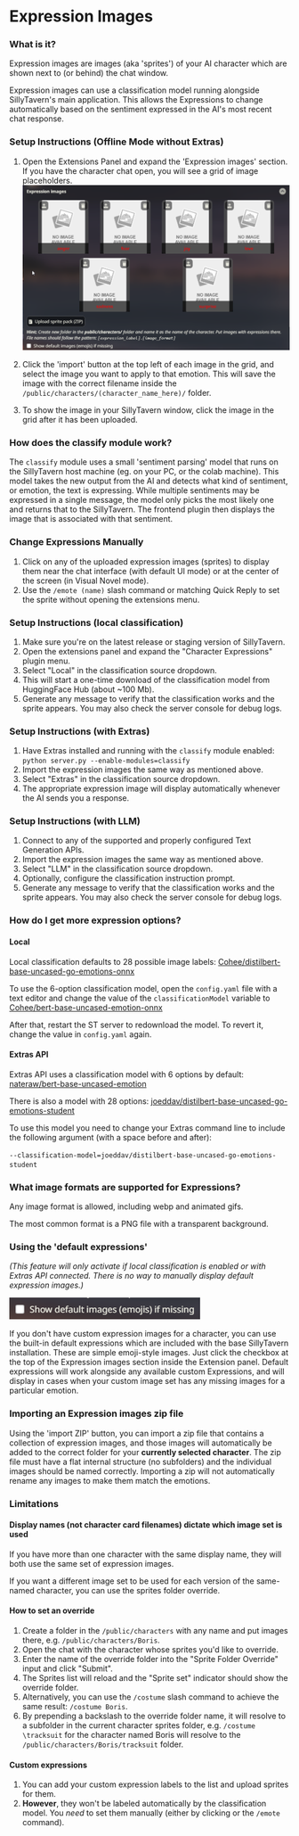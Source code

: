 # Expression Images

### What is it?

Expression images are images (aka 'sprites') of your AI character which are shown next to (or behind) the chat window.

Expression images can use a classification model running alongside SillyTavern's main application. This allows the Expressions to change automatically based on the sentiment expressed in the AI's most recent chat response.

### Setup Instructions (Offline Mode without Extras)

1. Open the Extensions Panel and expand the 'Expression images' section. If you have the character chat open, you will see a grid of image placeholders.
![Expression Drawer](/static/extensions/expression-drawer.png)

2. Click the 'import' button at the top left of each image in the grid, and select the image you want to apply to that emotion. This will save the image with the correct filename inside the `/public/characters/(character_name_here)/` folder.

3. To show the image in your SillyTavern window, click the image in the grid after it has been uploaded.

### How does the classify module work?

The `classify` module uses a small 'sentiment parsing' model that runs on the SillyTavern host machine (eg. on your PC, or the colab machine). This model takes the new output from the AI and detects what kind of sentiment, or emotion, the text is expressing. While multiple sentiments may be expressed in a single message, the model only picks the most likely one and returns that to the SillyTavern. The frontend plugin then displays the image that is associated with that sentiment.

### Change Expressions Manually

1. Click on any of the uploaded expression images (sprites) to display them near the chat interface (with default UI mode) or at the center of the screen (in Visual Novel mode).
2. Use the `/emote (name)` slash command or matching Quick Reply to set the sprite without opening the extensions menu.

### Setup Instructions (local classification)

1. Make sure you're on the latest release or staging version of SillyTavern.
2. Open the extensions panel and expand the "Character Expressions" plugin menu.
3. Select "Local" in the classification source dropdown. 
4. This will start a one-time download of the classification model from HuggingFace Hub (about ~100 Mb).
5. Generate any message to verify that the classification works and the sprite appears. You may also check the server console for debug logs.

### Setup Instructions (with Extras)

1. Have Extras installed and running with the `classify` module enabled: `python server.py --enable-modules=classify`
2. Import the expression images the same way as mentioned above.
3. Select "Extras" in the classification source dropdown.
4. The appropriate expression image will display automatically whenever the AI sends you a response.

### Setup Instructions (with LLM)

1. Connect to any of the supported and properly configured Text Generation APIs.
2. Import the expression images the same way as mentioned above.
3. Select "LLM" in the classification source dropdown.
4. Optionally, configure the classification instruction prompt.
5. Generate any message to verify that the classification works and the sprite appears. You may also check the server console for debug logs.

### How do I get more expression options?

#### Local

Local classification defaults to 28 possible image labels: [Cohee/distilbert-base-uncased-go-emotions-onnx](https://huggingface.co/Cohee/distilbert-base-uncased-go-emotions-onnx)

To use the 6-option classification model, open the `config.yaml` file with a text editor and change the value of the `classificationModel` variable to [Cohee/bert-base-uncased-emotion-onnx](https://huggingface.co/Cohee/bert-base-uncased-emotion-onnx)

After that, restart the ST server to redownload the model. To revert it, change the value in `config.yaml` again.

#### Extras API

Extras API uses a classification model with 6 options by default: [nateraw/bert-base-uncased-emotion](https://huggingface.co/nateraw/bert-base-uncased-emotion)

There is also a model with 28 options: [joeddav/distilbert-base-uncased-go-emotions-student](https://huggingface.co/joeddav/distilbert-base-uncased-go-emotions-student)

To use this model you need to change your Extras command line to include the following argument (with a space before and after):

`--classification-model=joeddav/distilbert-base-uncased-go-emotions-student`

### What image formats are supported for Expressions?

Any image format is allowed, including webp and animated gifs.

The most common format is a PNG file with a transparent background.

### Using the 'default expressions'

*(This feature will only activate if local classification is enabled or with Extras API connected. There is no way to manually display default expression images.)*

![Use Default Expressions](/static/extensions/expression-default.png)

If you don't have custom expression images for a character, you can use the built-in default expressions which are included with the base SillyTavern installation. These are simple emoji-style images. Just click the checkbox at the top of the Expression images section inside the Extension panel. Default expressions will work alongside any available custom Expressions, and will display in cases when your custom image set has any missing images for a particular emotion.

### Importing an Expression images zip file

Using the 'import ZIP' button, you can import a zip file that contains a collection of expression images, and those images will automatically be added to the correct folder for your **currently selected character**. The zip file must have a flat internal structure (no subfolders) and the individual images should be named correctly. Importing a zip will not automatically rename any images to make them match the emotions.

### Limitations

#### Display names (not character card filenames) dictate which image set is used

If you have more than one character with the same display name, they will both use the same set of expression images.

If you want a different image set to be used for each version of the same-named character, you can use the sprites folder override.

#### How to set an override

1. Create a folder in the `/public/characters` with any name and put images there, e.g. `/public/characters/Boris`.
2. Open the chat with the character whose sprites you'd like to override.
3. Enter the name of the override folder into the "Sprite Folder Override" input and click "Submit".
4. The Sprites list will reload and the "Sprite set" indicator should show the override folder.
5. Alternatively, you can use the `/costume` slash command to achieve the same result: `/costume Boris`.
6. By prepending a backslash to the override folder name, it will resolve to a subfolder in the current character sprites folder, e.g. `/costume \tracksuit` for the character named Boris will resolve to the `/public/characters/Boris/tracksuit` folder.

#### Custom expressions

1. You can add your custom expression labels to the list and upload sprites for them.
2. **However**, they won't be labeled automatically by the classification model. You *need* to set them manually (either by clicking or the `/emote` command).
